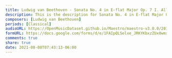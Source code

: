 ```yaml
---
title: Ludwig van Beethoven - Sonata No. 4 in E-flat Major Op. 7 I. Allegro molto e con brio (6)
description: This is the description for Sonata No. 4 in E-flat Major Op. 7 I. Allegro molto e con brio by Ludwig van Beethoven
composers: [Ludwig van Beethoven]
periods: [Classical]
audioURL: https://OpenMusicDataset.github.io/Maestro/maestro-v3.0.0/2017/MIDI-Unprocessed_061_PIANO061_MID--AUDIO-split_07-07-17_Piano-e_2-05_wav--2.midi
formURL: https://docs.google.com/forms/d/e/1FAIpQLSelxe_JRKYKbxzZUx0wmxekYceE0NM2ggWMk-r1Qg_r7QhtYA/viewform
comments: true
share: true
date: 2021-08-08T07:43:13-06:00
---
```

